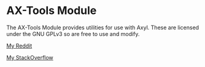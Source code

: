 # AX-Tools Module
The AX-Tools Module provides utilities for use with Axyl. These are licensed under the GNU GPLv3 so are free to use and modify.

[My Reddit](https://www.reddit.com/user/Omega0x013)

[My StackOverflow](https://stackoverflow.com/users/8357167/omega0x013?tab=profile)
